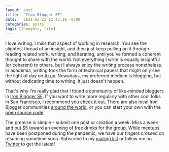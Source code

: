 ```yaml
---
layout: post
title:  "Iron Blogger SF"
date:   2021-02-21 12:47:18 -0700
categories: posts 
tags: [thoughts, life]
---
```


I love writing. I miss that aspect of working in research.
You see the slightest thread of an insight, and then just keep pulling on it
through reading related work, writing, and iterating, until you've formed a coherent thought to share with the world.
Not everything I write is equally insightful (or coherent) to others, but I always enjoy the writing process nonetheless.
In academia, writing took the form of technical papers that might only see the light of day on [Arxiv](https://arxiv.org/).
Nowadays, my preferred medium is blogging, but without dedicating time to writing, it just doesn't happen.

That's why I'm really glad that I found a community of like-minded bloggers in
[Iron Blogger SF](https://iron-blogger-sf.com/).
If you want to write more regularly with other cool folks in San Francisco, I recommend you 
[check it out](https://iron-blogger-sf.com/the-rules/).
There are also local Iron Blogger communities [around the world](https://mako.cc/copyrighteous/the-global-iron-blogger-network),
or you can start your own with the [open source code](https://github.com/nelhage/iron-blogger/network/members).

The premise is simple – submit one post or creation a week. Miss a week and put $5 toward an evening of free drinks for the group.
While meetups have been postponed during the pandemic, we have our fingers crossed on resuming sometime soon.
Subscribe to my 
[mailing list](https://ryscheng.substack.com/)
or follow me on [Twitter](https://twitter.com/RaymondCheng00)
to get the latest!
